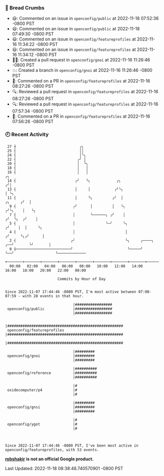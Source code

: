 ### 🍞 Bread Crumbs

 * 😃: Commented on an issue in `openconfig/public` at 2022-11-18 07:52:36 -0800 PST
 * 😃: Commented on an issue in `openconfig/public` at 2022-11-18 07:49:30 -0800 PST
 * 😃: Commented on an issue in `openconfig/featureprofiles` at 2022-11-16 11:34:22 -0800 PST
 * 😃: Commented on an issue in `openconfig/featureprofiles` at 2022-11-16 11:34:12 -0800 PST
 * ✍🏼: Created a pull request in `openconfig/gnoi` at 2022-11-16 11:26:46 -0800 PST
 * 💥: Created a branch in `openconfig/gnoi` at 2022-11-16 11:26:46 -0800 PST
 * 💬: Commented on a PR in  `openconfig/featureprofiles` at 2022-11-16 08:27:26 -0800 PST
 * 🔍: Reviewed a pull request in  `openconfig/featureprofiles` at 2022-11-16 08:27:26 -0800 PST
 * 🔍: Reviewed a pull request in  `openconfig/featureprofiles` at 2022-11-16 07:57:34 -0800 PST
 * 💬: Commented on a PR in  `openconfig/featureprofiles` at 2022-11-16 07:56:26 -0800 PST

### 🕘 Recent Activity
```
 27 ┼                             ╭╮
 25 ┤                             ││
 24 ┤                             │╰╮
 22 ┤                            ╭╯ │
 20 ┤                            │  ╰╮
 18 ┤                            │   │
 16 ┤                            │   │                                                ╭╮
 14 ┤                           ╭╯   ╰╮            ╭╮                                ╭╯│
 13 ┤                           │     │           ╭╯╰╮                               │ ╰╮
 11 ┤                           │     ╰╮         ╭╯  │                       ╭╮     ╭╯  │
  9 ┤                          ╭╯      │         │   ╰╮                     ╭╯╰╮    │   ╰╮
  7 ┤                          │       ╰──────╮ ╭╯    │                    ╭╯  ╰╮  ╭╯    │
  5 ┤                          │              ╰─╯     ╰╮                  ╭╯    │  │     ╰╮
  4 ┤                          │                       │                 ╭╯     ╰╮╭╯      │
  2 ┤                         ╭╯                       ╰╮     ╭────╮  ╭──╯       ╰╯       │
  0 ┼─────────────────────────╯                         ╰─────╯    ╰──╯                   ╰─────────────
    +───────+───────+───────+───────+───────+───────+───────+───────+───────+───────+───────+───────+────
  00:00   02:00   04:00   06:00   08:00   10:00   12:00   14:00   16:00   18:00   20:00   22:00   00:00   

						Commits by Hour of Day


Since 2022-11-07 17:44:46 -0800 PST, I'm most active between 07:00-07:59 - with 28 events in that hour.

```



```
                               |#################
 openconfig/public             |#################
                               |#################

                               |#####################################################
 openconfig/featureprofiles    |#####################################################
                               |#####################################################

                               |#########
 openconfig/gnoi               |#########
                               |#########

                               |##########
 openconfig/reference          |##########
                               |##########

                               |#
 oxidecomputer/p4              |#
                               |#

                               |#########
 openconfig/gnsi               |#########
                               |#########

                               |#
 openconfig/ygot               |#
                               |#



Since 2022-11-07 17:44:46 -0800 PST, I've been most active in openconfig/featureprofiles, with 53 events.

```
**[robshakir](mailto:robjs@google.com) is not an official Google product.**  


Last Updated: 2022-11-18 08:38:48.740570901 -0800 PST
